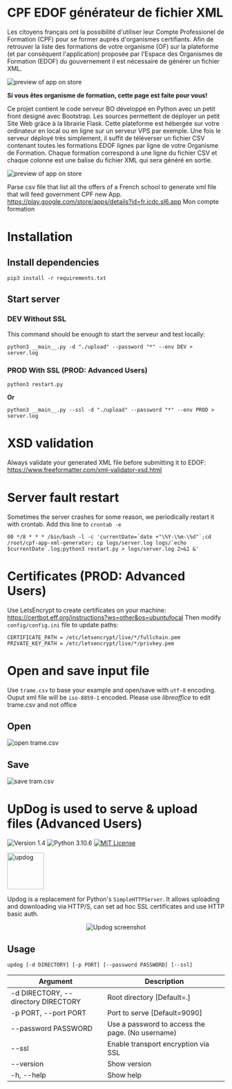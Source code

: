 # CPF EDOF générateur de fichier XML
Les citoyens français ont la possibilité d'utiliser leur Compte Professionel de Formation (CPF) pour se former auprés d'organismes certifiants. Afin de retrouver la liste des formations de votre organisme (OF) sur la plateforme (et par conséquent l'application) proposée par l'Espace des Organismes de Formation (EDOF) du gouvernement il est nécessaire de générer un fichier XML.

![preview of app on store](https://raw.githubusercontent.com/73k05/cpf-app-xml-generator/master/static/images/preview.png)

**Si vous êtes organisme de formation, cette page est faite pour vous!**

Ce projet contient le code serveur BO développé en Python avec un petit front designé avec Bootstrap. Les sources permettent de déployer un petit Site Web grâce à la librairie Flask. Cette plateforme est hébergée sur votre ordinateur en local ou en ligne sur un serveur VPS par exemple. Une fois le serveur déployé très simplement, il suffit de téléverser un fichier CSV contenant toutes les formations EDOF lignes par ligne de votre Organisme de Formation. Chaque formation correspond à une ligne du fichier CSV et chaque colonne est une balise du fichier XML qui sera généré en sortie.

![preview of app on store](https://raw.githubusercontent.com/73k05/cpf-app-xml-generator/master/static/images/edof.png)

Parse csv file that list all the offers of a French school to generate xml file that will feed government CPF new App. https://play.google.com/store/apps/details?id=fr.icdc.sl6.app Mon compte formation

# Installation

## Install dependencies
`pip3 install -r requirements.txt`

## Start server

### DEV Without SSL
This command should be enough to start the serveur and test locally:

```python3 __main__.py -d "./upload" --password "*" --env DEV > server.log```

### PROD With SSL (PROD: Advanced Users)
```python3 restart.py```

**Or**

```python3 __main__.py --ssl -d "./upload" --password "*" --env PROD > server.log```

# XSD validation
Always validate your generated XML file before submitting it to EDOF:
https://www.freeformatter.com/xml-validator-xsd.html

# Server fault restart
Sometimes the server crashes for some reason, we periodically restart it with crontab. Add this line to ```crontab -e```

```
00 */8 * * * /bin/bash -l -c 'currentDate=`date +"\%Y-\%m-\%d"`;cd /root/cpf-app-xml-generator; cp logs/server.log logs/`echo $currentDate`.log;python3 restart.py > logs/server.log 2>&1 &'
```

# Certificates (PROD: Advanced Users)
Use LetsEncrypt to create certificates on your machine: https://certbot.eff.org/instructions?ws=other&os=ubuntufocal Then modify `config/config.ini` file to update paths:
```
CERTIFICATE_PATH = /etc/letsencrypt/live/*/fullchain.pem
PRIVATE_KEY_PATH = /etc/letsencrypt/live/*/privkey.pem         
```

# Open and save input file
Use ```trame.csv``` to base your example and open/save with ```utf-8``` encoding. Ouput xml file will be ```iso-8859-1``` encoded. Please use *libreoffice* to edit trame.csv and not office

## Open
![open trame.csv](https://raw.githubusercontent.com/73k05/cpf-app-xml-generator/007d078a9197316decba03f4fc01c3a85d976d74/resources/images/open_csv.png)

## Save

![save tram.csv](https://github.com/73k05/cpf-app-xml-generator/blob/007d078a9197316decba03f4fc01c3a85d976d74/resources/images/save_csv.png)


# UpDog is used to serve & upload files (Advanced Users)

![Version 1.4](http://img.shields.io/badge/version-v1.4-green.svg)
![Python 3.10.6](http://img.shields.io/badge/python-3.8-blue.svg)
[![MIT License](http://img.shields.io/badge/license-MIT%20License-blue.svg)](https://github.com/sc0tfree/updog/blob/master/LICENSE)

<p>
  <img src="https://sc0tfree.squarespace.com/s/updog.png" width=85px alt="updog"/>
</p>

Updog is a replacement for Python's `SimpleHTTPServer`. 
It allows uploading and downloading via HTTP/S, 
can set ad hoc SSL certificates and use HTTP basic auth.

<p align="center">
  <img src="https://sc0tfree.squarespace.com/s/updog-screenshot.png" alt="Updog screenshot"/>
</p>

## Usage

`updog [-d DIRECTORY] [-p PORT] [--password PASSWORD] [--ssl]`

| Argument                            | Description                                      |
|-------------------------------------|--------------------------------------------------| 
| -d DIRECTORY, --directory DIRECTORY | Root directory [Default=.]                       | 
| -p PORT, --port PORT                | Port to serve [Default=9090]                     |
| --password PASSWORD                 | Use a password to access the page. (No username) |
| --ssl                               | Enable transport encryption via SSL              |
| --version                           | Show version                                     |
| -h, --help                          | Show help                                        |

